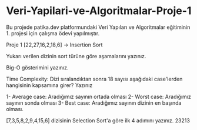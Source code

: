 # Veri-Yapilari-ve-Algoritmalar-Proje-1
Bu projede patika.dev platformundaki Veri Yapıları ve Algoritmalar eğitiminin 1. projesi için çalışma ödevi yapılmıştır.

Proje 1
[22,27,16,2,18,6] -> Insertion Sort

Yukarı verilen dizinin sort türüne göre aşamalarını yazınız.

Big-O gösterimini yazınız.

Time Complexity: Dizi sıralandıktan sonra 18 sayısı aşağıdaki case'lerden hangisinin kapsamına girer? Yazınız

1- Average case: Aradığımız sayının ortada olması
2- Worst case: Aradığımız sayının sonda olması
3- Best case: Aradığımız sayının dizinin en başında olması.

[7,3,5,8,2,9,4,15,6] dizisinin Selection Sort'a göre ilk 4 adımını yazınız.
23213
